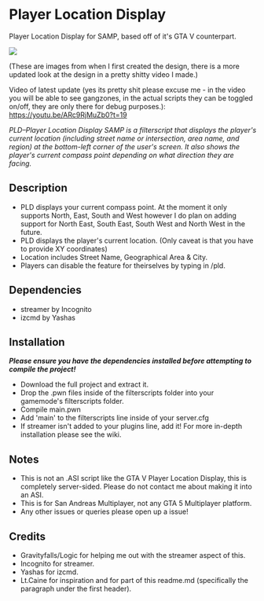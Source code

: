 # Player Location Display
Player Location Display for SAMP, based off of it's GTA V counterpart.

<img src="https://uploadir.com/u/lc59u2jh"></img>

(These are images from when I first created the design, there is a more updated look at the design in a pretty shitty video I made.)

Video of latest update (yes its pretty shit please excuse me - in the video you will be able to see gangzones, in the actual scripts they can be toggled on/off, they are only there for debug purposes.): https://youtu.be/ARc9RjMuZb0?t=19

<i>PLD–Player Location Display SAMP is a filterscript that displays the player's current location (including street name or intersection, area name, and region) at the bottom-left corner of the user's screen. It also shows the player's current compass point depending on what direction they are facing.</i>

## Description
* PLD displays your current compass point. At the moment it only supports North, East, South and West however I do plan on adding support for North East, South East, South West and North West in the future.
* PLD displays the player's current location. (Only caveat is that you have to provide XY coordinates)
* Location includes Street Name, Geographical Area & City.
* Players can disable the feature for theirselves by typing in /pld.

## Dependencies
* streamer by Incognito
* izcmd by Yashas

## Installation
<b><i>Please ensure you have the dependencies installed before attempting to compile the project!</i></b>
* Download the full project and extract it.
* Drop the .pwn files inside of the filterscripts folder into your gamemode's filterscripts folder.
* Compile main.pwn
* Add 'main' to the filterscripts line inside of your server.cfg
* If streamer isn't added to your plugins line, add it!
For more in-depth installation please see the wiki.

## Notes
* This is not an .ASI script like the GTA V Player Location Display, this is completely server-sided. Please do not contact me about making it into an ASI.
* This is for San Andreas Multiplayer, not any GTA 5 Multiplayer platform.
* Any other issues or queries please open up a issue!

## Credits
* Gravityfalls/Logic for helping me out with the streamer aspect of this.
* Incognito for streamer.
* Yashas for izcmd.
* Lt.Caine for inspiration and for part of this readme.md (specifically the paragraph under the first header).
